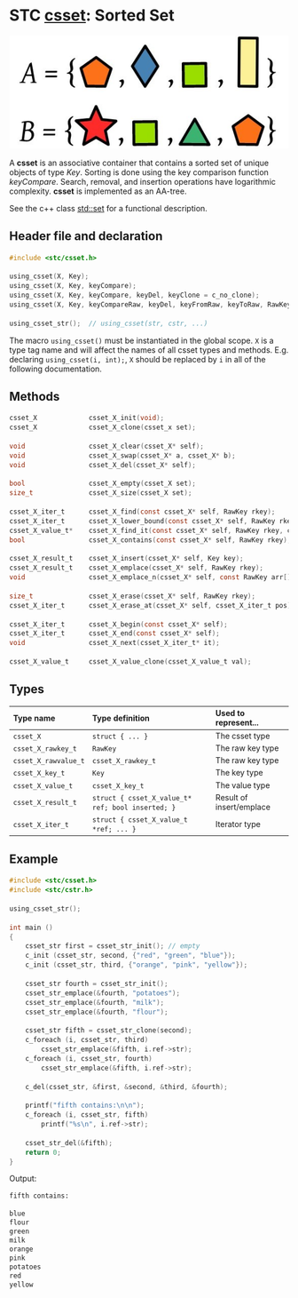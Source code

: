 # STC [csset](../stc/csmap.h): Sorted Set
![Set](pics/sset.jpg)

A **csset** is an associative container that contains a sorted set of unique objects of type *Key*. Sorting is done using the key comparison function *keyCompare*. Search, removal, and insertion operations have logarithmic complexity. **csset** is implemented as an AA-tree.

See the c++ class [std::set](https://en.cppreference.com/w/cpp/container/set) for a functional description.

## Header file and declaration

```c
#include <stc/csset.h>

using_csset(X, Key);
using_csset(X, Key, keyCompare);
using_csset(X, Key, keyCompare, keyDel, keyClone = c_no_clone);
using_csset(X, Key, keyCompareRaw, keyDel, keyFromRaw, keyToRaw, RawKey);

using_csset_str();  // using_csset(str, cstr, ...)
```
The macro `using_csset()` must be instantiated in the global scope. `X` is a type tag name and
will affect the names of all csset types and methods. E.g. declaring `using_csset(i, int);`, `X` should
be replaced by `i` in all of the following documentation.

## Methods

```c
csset_X             csset_X_init(void);
csset_X             csset_X_clone(csset_x set);

void                csset_X_clear(csset_X* self);
void                csset_X_swap(csset_X* a, csset_X* b);
void                csset_X_del(csset_X* self);                                             // destructor

bool                csset_X_empty(csset_X set);
size_t              csset_X_size(csset_X set);

csset_X_iter_t      csset_X_find(const csset_X* self, RawKey rkey);
csset_X_iter_t      csset_X_lower_bound(const csset_X* self, RawKey rkey);                  // find closest entry >= rkey
csset_X_value_t*    csset_X_find_it(const csset_X* self, RawKey rkey, csset_X_iter_t* out);
bool                csset_X_contains(const csset_X* self, RawKey rkey);

csset_X_result_t    csset_X_insert(csset_X* self, Key key);
csset_X_result_t    csset_X_emplace(csset_X* self, RawKey rkey);
void                csset_X_emplace_n(csset_X* self, const RawKey arr[], size_t size);

size_t              csset_X_erase(csset_X* self, RawKey rkey);
csset_X_iter_t      csset_X_erase_at(csset_X* self, csset_X_iter_t pos);

csset_X_iter_t      csset_X_begin(const csset_X* self);
csset_X_iter_t      csset_X_end(const csset_X* self);
void                csset_X_next(csset_X_iter_t* it);

csset_X_value_t     csset_X_value_clone(csset_X_value_t val);
```

## Types

| Type name            | Type definition                                   | Used to represent...     |
|:---------------------|:--------------------------------------------------|:-------------------------|
| `csset_X`            | `struct { ... }`                                  | The csset type           |
| `csset_X_rawkey_t`   | `RawKey`                                          | The raw key type         |
| `csset_X_rawvalue_t` | `csset_X_rawkey_t`                                | The raw key type         |
| `csset_X_key_t`      | `Key`                                             | The key type             |
| `csset_X_value_t`    | `csset_X_key_t`                                   | The value type           |
| `csset_X_result_t`   | `struct { csset_X_value_t* ref; bool inserted; }` | Result of insert/emplace |
| `csset_X_iter_t`     | `struct { csset_X_value_t *ref; ... }`            | Iterator type            |

## Example
```c
#include <stc/csset.h>
#include <stc/cstr.h>

using_csset_str();

int main ()
{
    csset_str first = csset_str_init(); // empty
    c_init (csset_str, second, {"red", "green", "blue"});
    c_init (csset_str, third, {"orange", "pink", "yellow"});

    csset_str fourth = csset_str_init();
    csset_str_emplace(&fourth, "potatoes");
    csset_str_emplace(&fourth, "milk");
    csset_str_emplace(&fourth, "flour");

    csset_str fifth = csset_str_clone(second);
    c_foreach (i, csset_str, third)
        csset_str_emplace(&fifth, i.ref->str);
    c_foreach (i, csset_str, fourth)
        csset_str_emplace(&fifth, i.ref->str);

    c_del(csset_str, &first, &second, &third, &fourth);

    printf("fifth contains:\n\n");
    c_foreach (i, csset_str, fifth)
        printf("%s\n", i.ref->str);

    csset_str_del(&fifth);
    return 0;
}
```
Output:
```
fifth contains:

blue
flour
green
milk
orange
pink
potatoes
red
yellow
```
